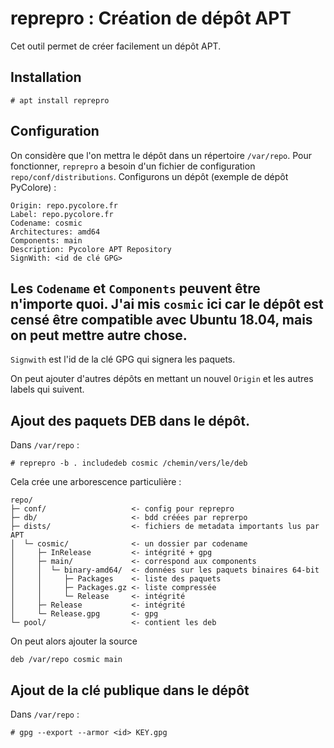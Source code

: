 # reprepro : Création de dépôt APT

Cet outil permet de créer facilement un dépôt APT.

## Installation

```text
# apt install reprepro
```

## Configuration

On considère que l'on mettra le dépôt dans un répertoire `/var/repo`. Pour fonctionner, `reprepro` a besoin d'un fichier de configuration `repo/conf/distributions`. Configurons un dépôt \(exemple de dépôt PyColore\) :

```
Origin: repo.pycolore.fr
Label: repo.pycolore.fr
Codename: cosmic
Architectures: amd64
Components: main
Description: Pycolore APT Repository
SignWith: <id de clé GPG>
```
##
## Les `Codename` et `Components` peuvent être n'importe quoi. J'ai mis `cosmic` ici car le dépôt est censé être compatible avec Ubuntu 18.04, mais on peut mettre autre chose.

`Signwith` est l'id de la clé GPG qui signera les paquets.

On peut ajouter d'autres dépôts en mettant un nouvel `Origin` et les autres labels qui suivent.
## Ajout des paquets DEB dans le dépôt.

Dans `/var/repo` :

```text
# reprepro -b . includedeb cosmic /chemin/vers/le/deb
```

Cela crée une arborescence particulière :

```text
repo/
├─ conf/                   <- config pour reprepro
├─ db/                     <- bdd créées par reprerpo
├─ dists/                  <- fichiers de metadata importants lus par APT 
│  └─ cosmic/              <- un dossier par codename
│     ├─ InRelease         <- intégrité + gpg
│     ├─ main/             <- correspond aux components
│     │  └─ binary-amd64/  <- données sur les paquets binaires 64-bit
│     │     ├─ Packages    <- liste des paquets
│     │     ├─ Packages.gz <- liste compressée
│     │     └─ Release     <- intégrité
│     ├─ Release           <- intégrité
│     └─ Release.gpg       <- gpg
└─ pool/                   <- contient les deb
```

On peut alors ajouter la source

```text
deb /var/repo cosmic main
```

## Ajout de la clé publique dans le dépôt

Dans `/var/repo` :

```text
# gpg --export --armor <id> KEY.gpg
```

